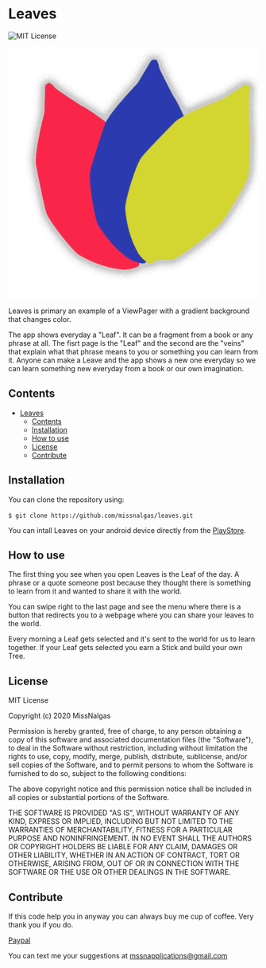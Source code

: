 # Leaves
![MIT License](https://img.shields.io/apm/l/atomic-design-ui.svg?)

![Leaves Logo](/images/leaf.png)

Leaves is primary an example of a ViewPager with a gradient background that changes color.

The app shows everyday a "Leaf". It can be a fragment from a book or any phrase at all.
The fisrt page is the "Leaf" and the second are the "veins" that explain what that phrase means to you or something you can learn from it.
Anyone can make a Leave and the app shows a new one everyday so we can learn something new everyday from a book or our own imagination.

## Contents

- [Leaves](#leaves)
  - [Contents](#contents)
  - [Installation](#installation)
  - [How to use](#how-to-use)
  - [License](#license)
  - [Contribute](#contribute)

## Installation

You can clone the repository using:

`$ git clone https://github.com/missnalgas/leaves.git`

You can intall Leaves on your android device directly from the [PlayStore](https://play.google.com/store/apps/details?id=com.missnalgas.phr2).

## How to use

The first thing you see when you open Leaves is the Leaf of the day. A phrase or a quote someone post because they thought there is something to learn from it and wanted to share it with the world.

You can swipe right to the last page and see the menu where there is a button that redirects you to a webpage where you can share your leaves to the world.

Every morning a Leaf gets selected and it's sent to the world for us to learn together. If your Leaf gets selected you earn a Stick and build your own Tree.

## License 

MIT License

Copyright (c) 2020 MissNalgas

Permission is hereby granted, free of charge, to any person obtaining a copy
of this software and associated documentation files (the "Software"), to deal
in the Software without restriction, including without limitation the rights
to use, copy, modify, merge, publish, distribute, sublicense, and/or sell
copies of the Software, and to permit persons to whom the Software is
furnished to do so, subject to the following conditions:

The above copyright notice and this permission notice shall be included in all
copies or substantial portions of the Software.

THE SOFTWARE IS PROVIDED "AS IS", WITHOUT WARRANTY OF ANY KIND, EXPRESS OR
IMPLIED, INCLUDING BUT NOT LIMITED TO THE WARRANTIES OF MERCHANTABILITY,
FITNESS FOR A PARTICULAR PURPOSE AND NONINFRINGEMENT. IN NO EVENT SHALL THE
AUTHORS OR COPYRIGHT HOLDERS BE LIABLE FOR ANY CLAIM, DAMAGES OR OTHER
LIABILITY, WHETHER IN AN ACTION OF CONTRACT, TORT OR OTHERWISE, ARISING FROM,
OUT OF OR IN CONNECTION WITH THE SOFTWARE OR THE USE OR OTHER DEALINGS IN THE
SOFTWARE.

## Contribute

If this code help you in anyway you can always buy me cup of coffee. Very thank you if you do.

[Paypal](https://paypal.me/aragon997)

You can text me your suggestions at [mssnapplications@gmail.com](mailto:mssnapplications@gmail.com)